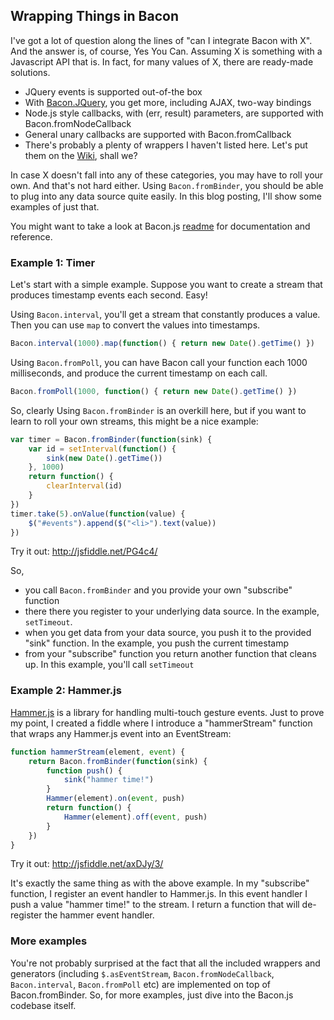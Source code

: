 ## Wrapping Things in Bacon

I've got a lot of question along the lines of "can I integrate Bacon with X". And the answer is, of course, Yes You Can. Assuming X is something with a Javascript API that is. In fact, for many values of X, there are ready-made solutions.

- JQuery events is supported out-of-the box 
- With [Bacon.JQuery](https://github.com/baconjs/bacon.jquery), you get more, including AJAX, two-way bindings
- Node.js style callbacks, with (err, result) parameters, are supported with Bacon.fromNodeCallback
- General unary callbacks are supported with Bacon.fromCallback
- There's probably a plenty of wrappers I haven't listed here. Let's put them on the [Wiki](https://github.com/baconjs/bacon.js/wiki/Related-projects), shall we?

In case X doesn't fall into any of these categories, you may have to roll your own. And that's not hard either. Using `Bacon.fromBinder`, you should be able to plug into any data source quite easily. In this blog posting, I'll show some examples of just that.

You might want to take a look at Bacon.js [readme](https://github.com/baconjs/bacon.js?utm_source=javascriptweekly&utm_medium=email) for documentation and reference.

### Example 1: Timer

Let's start with a simple example. Suppose you want to create a stream that produces timestamp events each second. Easy!

Using `Bacon.interval`, you'll get a stream that constantly produces a value. Then you can use `map` to convert the values into timestamps.

```javascript
Bacon.interval(1000).map(function() { return new Date().getTime() })
```

Using `Bacon.fromPoll`, you can have Bacon call your function each 1000 milliseconds, and produce the current timestamp on each call.

```javascript
Bacon.fromPoll(1000, function() { return new Date().getTime() })
```

So, clearly Using `Bacon.fromBinder` is an overkill here, but if you want to learn to roll your own streams, this might be a nice example:

```javascript
var timer = Bacon.fromBinder(function(sink) {
    var id = setInterval(function() {
        sink(new Date().getTime())
    }, 1000)
    return function() {
        clearInterval(id)
    }
})
timer.take(5).onValue(function(value) {
    $("#events").append($("<li>").text(value))
})
```

Try it out: http://jsfiddle.net/PG4c4/

So,

- you call `Bacon.fromBinder` and you provide your own "subscribe" function
- there there you register to your underlying data source. In the example, `setTimeout`. 
- when you get data from your data source, you push it to the provided "sink" function. In the example, you push the current timestamp
- from your "subscribe" function you return another function that cleans up. In this example, you'll call `setTimeout`

### Example 2: Hammer.js

[Hammer.js](http://eightmedia.github.io/hammer.js/) is a library for handling multi-touch gesture events. Just to prove my point, I created a fiddle where I introduce a "hammerStream" function that wraps any Hammer.js event into an EventStream:

```javascript
function hammerStream(element, event) {
    return Bacon.fromBinder(function(sink) {
        function push() {
            sink("hammer time!")
        }
        Hammer(element).on(event, push)
        return function() {
            Hammer(element).off(event, push)
        }
    })
}
```

Try it out: http://jsfiddle.net/axDJy/3/

It's exactly the same thing as with the above example. In my "subscribe" function, I register an event handler to Hammer.js. In this event handler I push a value "hammer time!" to the stream. I return a function that will de-register the hammer event handler.

### More examples

You're not probably surprised at the fact that all the included wrappers and generators (including `$.asEventStream`, `Bacon.fromNodeCallback`, `Bacon.interval`, `Bacon.fromPoll` etc) are implemented on top of Bacon.fromBinder. So, for more examples, just dive into the Bacon.js codebase itself.
